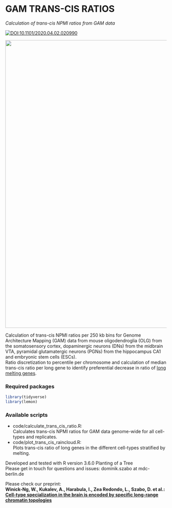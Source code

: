 # GAM TRANS-CIS RATIOS

_Calculation of trans-cis NPMI ratios from GAM data_

[![DOI:10.1101/2020.04.02.020990](http://img.shields.io/badge/DOI-10.1101/2020.04.02.020990-B31B1B.svg)](https://www.biorxiv.org/content/10.1101/2020.04.02.020990v1)  

<img src="./data/trans_cis_schematic.png" width="900">

Calculation of trans-cis NPMI ratios per 250 kb bins for Genome Architecture Mapping (GAM) data from mouse oligodendroglia (OLG) from the somatosensory cortex, dopaminergic neurons (DNs) from the midbrain VTA, pyramidal glutamatergic neurons (PGNs) from the hippocampus CA1 and embryonic stem cells (ESCs).  
Ratio discretization to percentile per chromosome and calculation of median trans-cis ratio per long gene to identify preferential decrease in ratio of [long melting genes](https://www.biorxiv.org/content/10.1101/2020.04.02.020990v1). 


### Required packages
```r
library(tidyverse)
library(lemon)
```

### Available scripts
- code/calculate_trans_cis_ratio.R:  
   Calculates trans-cis NPMI ratios for GAM data genome-wide for all cell-types and replicates.   
- code/plot_trans_cis_raincloud.R:  
   Plots trans-cis ratio of long genes in the different cell-types stratified by melting.   


Developed and tested with R version 3.6.0 Planting of a Tree  
Please get in touch for questions and issues: dominik.szabo at mdc-berlin.de


Please check our preprint:  
__Winick-Ng, W., Kukalev, A., Harabula, I., Zea Redondo, L., Szabo, D. et al.:  
[Cell-type specialization in the brain is encoded by specific long-range chromatin topologies](https://www.biorxiv.org/content/10.1101/2020.04.02.020990v1)__


